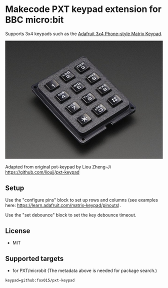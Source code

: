 # Makecode PXT keypad extension for BBC micro:bit

Supports 3x4 keypads such as the [Adafruit 3x4 Phone-style Matrix Keypad](https://www.adafruit.com/product/1824).

![image](images/1824.jpg)

Adapted from original pxt-keypad by Liou Zheng-Ji https://github.com/lioujj/pxt-keypad

## Setup

Use the "configure pins" block to set up rows and columns (see examples here: https://learn.adafruit.com/matrix-keypad/pinouts).

Use the "set debounce" block to set the key debounce timeout.

## License

* MIT

## Supported targets

* for PXT/microbit
(The metadata above is needed for package search.)

```package
keypad=github:fox015/pxt-keypad
```
